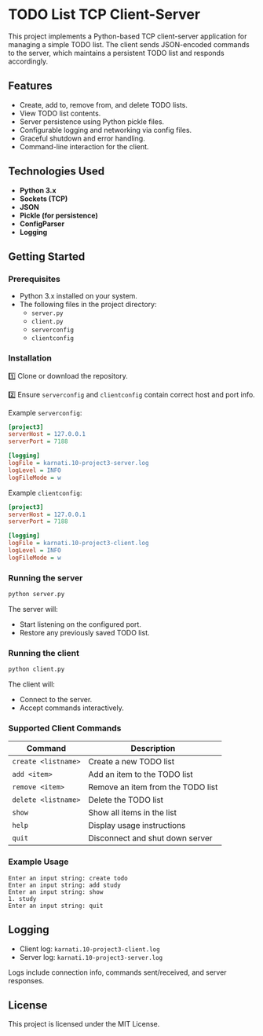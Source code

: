 # TODO List TCP Client-Server

This project implements a Python-based TCP client-server application for managing a simple TODO list. The client sends JSON-encoded commands to the server, which maintains a persistent TODO list and responds accordingly.

## Features

- Create, add to, remove from, and delete TODO lists.
- View TODO list contents.
- Server persistence using Python pickle files.
- Configurable logging and networking via config files.
- Graceful shutdown and error handling.
- Command-line interaction for the client.

## Technologies Used

- **Python 3.x**
- **Sockets (TCP)**
- **JSON**
- **Pickle (for persistence)**
- **ConfigParser**
- **Logging**

## Getting Started

### Prerequisites

- Python 3.x installed on your system.
- The following files in the project directory:
  - `server.py`
  - `client.py`
  - `serverconfig`
  - `clientconfig`

### Installation

1️⃣ Clone or download the repository.

2️⃣ Ensure `serverconfig` and `clientconfig` contain correct host and port info.

Example `serverconfig`:
```ini
[project3]
serverHost = 127.0.0.1
serverPort = 7188

[logging]
logFile = karnati.10-project3-server.log
logLevel = INFO
logFileMode = w
```

Example `clientconfig`:
```ini
[project3]
serverHost = 127.0.0.1
serverPort = 7188

[logging]
logFile = karnati.10-project3-client.log
logLevel = INFO
logFileMode = w
```

### Running the server

```bash
python server.py
```

The server will:
- Start listening on the configured port.
- Restore any previously saved TODO list.

### Running the client

```bash
python client.py
```

The client will:
- Connect to the server.
- Accept commands interactively.

### Supported Client Commands

| Command | Description |
|----------|-------------|
| `create <listname>` | Create a new TODO list |
| `add <item>` | Add an item to the TODO list |
| `remove <item>` | Remove an item from the TODO list |
| `delete <listname>` | Delete the TODO list |
| `show` | Show all items in the list |
| `help` | Display usage instructions |
| `quit` | Disconnect and shut down server |

### Example Usage

```plaintext
Enter an input string: create todo
Enter an input string: add study
Enter an input string: show
1. study
Enter an input string: quit
```

## Logging

- Client log: `karnati.10-project3-client.log`
- Server log: `karnati.10-project3-server.log`

Logs include connection info, commands sent/received, and server responses.

## License

This project is licensed under the MIT License.
